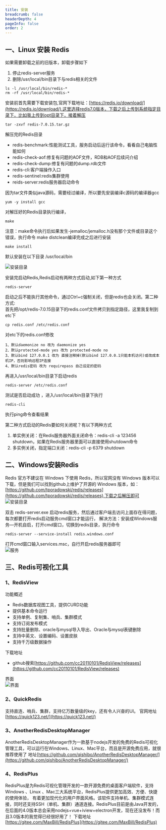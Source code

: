 ```yaml
---
title: 安装
breadcrumb: false
headerDepth: 4
pageInfo: false
order: 2
---
```


## 一、Linux 安装 Redis
如果需要卸载之前的旧版本，卸载步骤如下 
1. 停止redis-server服务
2. 删除/usr/local/bin目录下与redis相关的文件
```shell
ls -l /usr/local/bin/redis-*
rm -rf /usr/local/bin/redis-*
```
安装前首先需要下载安装包,官网下载地址：[https://redis.io/download/](https://redis.io/download/),这里选择redis7.0版本，下载之后上传到系统指定目录下，比如我上传到opt目录下，接着解压
```shell
tar -zxvf redis-7.0.15.tar.gz
```
解压完的Redis目录
* redis-benchmark:性能测试工具，服务启动后运行该命令，看看自己电脑性能如何
* redis-check-aof:修复有问题的AOF文件，RDB和AOF后续问介绍
* redis-check-dump:修复有问题的dump.rdb文件
* redis-cli:客户端操作入口
* redis-sentinel:redis集群使用
* reids-server:redis服务器启动命令

因为tar文件类似java源码，需要经过编译，所以要先安装编译c源码的编译器gcc
```shell
yum -y install gcc
```
对解压好的Redis目录执行编译，
```shell
make
```
注意：make命令执行后如果发生-jemalloc/jemalloc.h没有那个文件或目录这个错误，执行命令 make distclean编译完成之后进行安装
```shell
make install
```
默认安装在以下目录 /usr/local/bin

![安装目录](https://pic1.imgdb.cn/item/67eb52ad0ba3d5a1d7e8b11b/image.png)

安装完启动Redis,Redis启动有两种方式启动,如下第一种方式
```shell
redis-server
```
启动之后不能执行其他命令，通过Ctrl+c强制关闭，但是redis也会关闭。第二种方式:  
首先把/opt/redis-7.0.15目录下的redis.conf文件拷贝到指定路径，这里我复制到etc下
```shell
cp redis.conf /etc/redis.conf
```
对etc下的redis.conf修改
```text
1、默认daemonize no 改为 daemonize yes
2、默认protected-mode yes 改为 protected-mode no
3、默认bind 127.0.0.1 改为 直接注释掉(默认bind 127.0.0.1只能本机访问)或改成本机IP，否则影响远程IP连接
4、默认redis密码 改为 requirepass 自己设定的密码
```
再进入/usr/local/bin目录下启动redis
```shell
redis-server /etc/redis.conf
```
测试是否启动成功 ，进入/usr/local/bin目录下执行
```shell
redis-cli
```
执行ping命令查看结果

第二种方式启动的Redis要如何关闭呢？有以下两种方式
1. 单实例关闭：在Redis服务器外面关闭命令：redis-cli -a 123456 shutdown，如果在Redis服务器里面可以直接使用shutdown命令
2. 多实例关闭，指定端口关闭：redis-cli -p 6379 shutdown

## 二、Windows安装Redis
Redis 官方不建议在 Windows 下使用 Redis，所以官网没有 Windows 版本可以下载，但是我们可以找到github上维护了开源的 Windows 版本，如：
[https://github.com/tporadowski/redis/releases](https://github.com/tporadowski/redis/releases),下载之后解压即可  
![安装目录](https://pic1.imgdb.cn/item/67eb53d70ba3d5a1d7e8b4c0/image.png)

双击 redis-server.exe 启动redis服务，然后通过客户端去访问上面存在得问题，每次都要打开redis启动服务cmd窗口才能运行，
解决方法：安装成Windows服务—开机自启，打开cmd窗口，切换到redis目录，执行命令
```shell
redis-server --service-install redis.windows.conf
```
打开cmd窗口输入services.msc，自行开启redis服务器即可  
![服务](https://pic1.imgdb.cn/item/67eb543a0ba3d5a1d7e8b602/image.png)

## 三、Redis可视化工具
### 1、RedisView
功能概述
* Redis数据库视图工具，提供CURD功能
* 提供基本命令运行
* 支持单例、复制集、哨兵、集群模式
* 支持订阅发布模式
* 支持批量删除、oracle与mysql导入导出、Oracle与mysql表键删除
* 支持中英文、设置编码、设置皮肤
* 支持千万级数据操作

下载地址
* github搜索[https://github.com/cc20110101/RedisView/releases](https://github.com/cc20110101/RedisView/releases)

界面  
![界面 ](https://pic1.imgdb.cn/item/67eb55dd0ba3d5a1d7e8bb06/image.png)

### 2、QuickRedis
支持直连、哨兵、集群，支持亿万数量级的key，还有令人兴奋的UI。 官网地址[https://quick123.net/](https://quick123.net/)

### 3、AnotherRedisDesktopManager
AnotherRedisDesktopManager作为一款基于nodejs开发的免费的Redis可视化管理工具，可以运行在Windows、Linux、Mac平台，而且是开源免费应用，就很推荐使用了
地址[https://github.com/qishibo/AnotherRedisDesktopManager/](https://github.com/qishibo/AnotherRedisDesktopManager/)

### 4、RedisPlus
RedisPlus是为Redis可视化管理开发的一款开源免费的桌面客户端软件，支持Windows 、Linux 、Mac三大系统平台，RedisPlus提供更加高效、方便、快捷的使用体验，
有着更加现代化的用户界面风格。该软件支持单机、集群模式连接，同时还支持SSH（单机、集群）通道连接。RedisPlus目前是由Java开发的，在后面的4.0版本总会采用nodejs+vue+iview+electron开发，现在还没发布！而且3.0版本的我觉得已经很好用了！
下载地址[https://gitee.com/MaxBill/RedisPlus](https://gitee.com/MaxBill/RedisPlus)